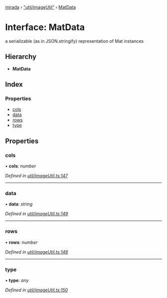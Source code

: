 [mirada](../README.md) › ["util/imageUtil"](../modules/_util_imageutil_.md) › [MatData](_util_imageutil_.matdata.md)

# Interface: MatData


a serializable (as in JSON.stringify) representation of Mat instances

## Hierarchy

* **MatData**

## Index

### Properties

* [cols](_util_imageutil_.matdata.md#cols)
* [data](_util_imageutil_.matdata.md#data)
* [rows](_util_imageutil_.matdata.md#rows)
* [type](_util_imageutil_.matdata.md#type)

## Properties

###  cols

• **cols**: *number*

*Defined in [util/imageUtil.ts:147](https://github.com/cancerberoSgx/mirada/blob/e7b5ae6/mirada/src/util/imageUtil.ts#L147)*

___

###  data

• **data**: *string*

*Defined in [util/imageUtil.ts:149](https://github.com/cancerberoSgx/mirada/blob/e7b5ae6/mirada/src/util/imageUtil.ts#L149)*

___

###  rows

• **rows**: *number*

*Defined in [util/imageUtil.ts:148](https://github.com/cancerberoSgx/mirada/blob/e7b5ae6/mirada/src/util/imageUtil.ts#L148)*

___

###  type

• **type**: *any*

*Defined in [util/imageUtil.ts:150](https://github.com/cancerberoSgx/mirada/blob/e7b5ae6/mirada/src/util/imageUtil.ts#L150)*